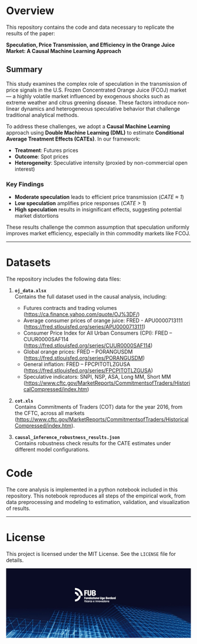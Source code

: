 # Overview

This repository contains the code and data necessary to replicate the results of the paper:

**Speculation, Price Transmission, and Efficiency in the Orange Juice Market: A Causal Machine Learning Approach**

## Summary

This study examines the complex role of speculation in the transmission of price signals in the U.S. Frozen Concentrated Orange Juice (FCOJ) market — a highly volatile market influenced by exogenous shocks such as extreme weather and citrus greening disease. These factors introduce non-linear dynamics and heterogeneous speculative behavior that challenge traditional analytical methods.

To address these challenges, we adopt a **Causal Machine Learning** approach using **Double Machine Learning (DML)** to estimate **Conditional Average Treatment Effects (CATEs)**. In our framework:

- **Treatment**: Futures prices  
- **Outcome**: Spot prices  
- **Heterogeneity**: Speculative intensity (proxied by non-commercial open interest)

### Key Findings

- **Moderate speculation** leads to efficient price transmission (*CATE ≈ 1*)
- **Low speculation** amplifies price responses (*CATE > 1*)
- **High speculation** results in insignificant effects, suggesting potential market distortions

These results challenge the common assumption that speculation uniformly improves market efficiency, especially in thin commodity markets like FCOJ.

---

# Datasets

The repository includes the following data files:

1. **`oj_data.xlsx`**  
   Contains the full dataset used in the causal analysis, including:
   - Futures contracts and trading volumes (https://ca.finance.yahoo.com/quote/OJ%3DF/)
   - Average consumer prices of orange juice: FRED - APU0000713111 (https://fred.stlouisfed.org/series/APU0000713111)
   - Consumer Price Index for All Urban Consumers (CPI): FRED – CUUR0000SAF114 (https://fred.stlouisfed.org/series/CUUR0000SAF114)
   - Global orange prices: FRED – PORANGUSDM (https://fred.stlouisfed.org/series/PORANGUSDM)
   - General inflation: FRED – FPCPITOTLZGUSA (https://fred.stlouisfed.org/series/FPCPITOTLZGUSA)
   - Speculative indicators: SNPI, NSP, ASA, Long MM, Short MM (https://www.cftc.gov/MarketReports/CommitmentsofTraders/HistoricalCompressed/index.htm)

2. **`cot.xls`**  
   Contains Commitments of Traders (COT) data for the year 2016, from the CFTC, across all markets (https://www.cftc.gov/MarketReports/CommitmentsofTraders/HistoricalCompressed/index.htm).

3. **`causal_inference_robustness_results.json`**  
   Contains robustness check results for the CATE estimates under different model configurations.

# Code

The core analysis is implemented in a python notebook included in this repository. This notebook reproduces all steps of the empirical work, from data preprocessing and modeling to estimation, validation, and visualization of results.

---

# License

This project is licensed under the MIT License. See the `LICENSE` file for details.

   
![fub_logo](images/logo_fub.jpeg)
